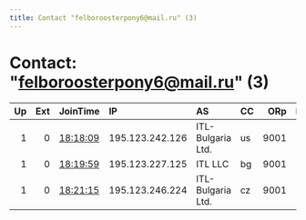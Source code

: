 ```yaml
---
title: Contact "felboroosterpony6@mail.ru" (3)
---
```


# Contact: "felboroosterpony6@mail.ru" (3)

|   Up |   Ext | JoinTime                                                                                            | IP              | AS                | CC   |   ORp |   Dirp | OS    | Version   | Nickname         |   eFamMembers |
|-----:|------:|:----------------------------------------------------------------------------------------------------|:----------------|:------------------|:-----|------:|-------:|:------|:----------|:-----------------|--------------:|
|    1 |     0 | [18:18:09](https://metrics.torproject.org/rs.html#details/4A4549B5B924F7FE656FEF6A9D0E1F07ACEF7778) | 195.123.242.126 | ITL-Bulgaria Ltd. | us   |  9001 |      0 | Linux | 0.3.5.10  | usamegarelay     |             1 |
|    1 |     0 | [18:19:59](https://metrics.torproject.org/rs.html#details/3E8A05249544488C4D24C37B5AF853806F76F8D3) | 195.123.227.125 | ITL LLC           | bg   |  9001 |      0 | Linux | 0.3.5.10  | blgblgblg        |             1 |
|    1 |     0 | [18:21:15](https://metrics.torproject.org/rs.html#details/1CA5F7A1220A95E1A1CEAA11AC51A47FB04D5CC5) | 195.123.246.224 | ITL-Bulgaria Ltd. | cz   |  9001 |      0 | Linux | 0.3.5.10  | MEGArelayswqeqwe |             1 |
